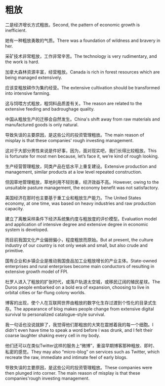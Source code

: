 # 粗放

<p><span class="chinese">二是经济增长方式粗放。</span><span class="english">Second, the pattern of economic growth is inefficient.</span></p>

<p><span class="chinese">她有一种粗放勇敢的气质。</span><span class="english">There was a foundation of wildness and bravery in her.</span></p>

<p><span class="chinese">采矿技术非常粗放，工作非常辛苦。</span><span class="english">The technology is very rudimentary, and the work is hard.</span></p>

<p><span class="chinese">加拿大森林资源丰富，经营粗放。</span><span class="english">Canada is rich in forest resources which are being managed extensively.</span></p>

<p><span class="chinese">应该变粗放耕作为集约经营。</span><span class="english">The extensive cultivation should be transformed into intensive farming.</span></p>

<p><span class="chinese">这与饲喂方式粗放，粗饲料品质差有关。</span><span class="english">The reason are related to the extensive feeding and badroughage quality.</span></p>

<p><span class="chinese">中国从粗放生产的迁移会自然发生。</span><span class="english">China's shift away from raw materials and manufactured goods is only natural.</span></p>

<p><span class="chinese">导致失误的主要原因，是这些公司的投资管理粗放。</span><span class="english">The main reason of misplay is that these companies' rough investing management.</span></p>

<p><span class="chinese">这对于大部分男性来说是件好事，因为，面对现实吧，我们长得比较粗放。</span><span class="english">This is fortunate for most men because, let’s face it, we’re kind of rough looking.</span></p>

<p><span class="chinese">生产经营管理粗放，同类产品在低水平上重复建设。</span><span class="english">Extensive production and management, similar products at a low level repeated construction.</span></p>

<p><span class="chinese">但因草地管理粗放，草地利用不轻则重，经济效益不高。</span><span class="english">However, owing to the unsuitable pasture management, the economy benefit was not satisfactory.</span></p>

<p><span class="chinese">美国经济在那时也主要基于重工业和粗放生产能力。</span><span class="english">The United States economy, at one time, was based on heavy industries and raw production capacity.</span></p>

<p><span class="chinese">建立了离散采样条件下经济系统集约度与粗放度的评价模型。</span><span class="english">Evaluation model and application of intensive degree and extensive degree in economic system is developed.</span></p>

<p><span class="chinese">而目前我国文化产业偏弱偏小，程度粗放而原始。</span><span class="english">But at present, the culture industry of our country is not only weak and small, but also crude and primitive.</span></p>

<p><span class="chinese">国有企业和乡镇企业是推动我国食品加工业粗放增长的产业主体。</span><span class="english">State-owned enterprises and rural enterprises become main conductors of resulting in extensive growth model of FPI.</span></p>

<p><span class="chinese">杜罗人进入了粗放的扩张时代，或落户轨道太空城，或移民辽阔的殖民星球。</span><span class="english">The Duros people embarked on a bold era of expansion, choosing to live in orbital cities or far-flung colony worlds.</span></p>

<p><span class="chinese">博客的出现，使个人在互联网世界由粗放的数字化生存过渡到个性化的目录式生存。</span><span class="english">The appearance of blog makes people change from extensive digital survival to personalized catalogue-style survival.</span></p>

<p><span class="chinese">我一句话也没说就醉了，我觉得他们那粗放的大笑在震撼着我的每一个细胞。</span><span class="english">I didn't even have time to speak a word before I was drunk, and I felt their coarse laughter shaking every cell in my body.</span></p>

<p><span class="chinese">他们还可以在类似Twitter这样的服务上“微博”，重温早期博客那种粗放、即时、私密的感觉。</span><span class="english">They may also “micro-blog” on services such as Twitter, which recreate the raw, immediate and intimate feel of early blogs.</span></p>

<p><span class="chinese">导致失误的主要原因，是这些公司的投资管理粗放。</span><span class="english">These companies were then plunged into corner. The main reason of misplay is that these companies'rough investing management.</span></p>

